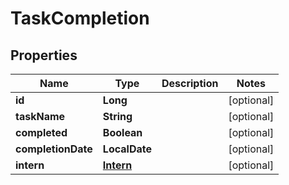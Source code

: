 

# TaskCompletion


## Properties

| Name | Type | Description | Notes |
|------------ | ------------- | ------------- | -------------|
|**id** | **Long** |  |  [optional] |
|**taskName** | **String** |  |  [optional] |
|**completed** | **Boolean** |  |  [optional] |
|**completionDate** | **LocalDate** |  |  [optional] |
|**intern** | [**Intern**](Intern.md) |  |  [optional] |



